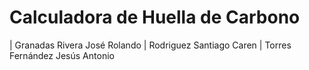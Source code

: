 # Calculadora de Huella de Carbono
| Granadas Rivera José Rolando |  Rodriguez Santiago Caren | Torres Fernández Jesús Antonio
